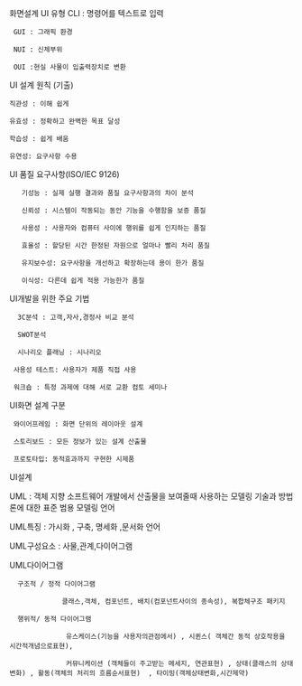 화면설계
UI 유형
     CLI : 명령어를 텍스트로 입력

     GUI : 그래픽 환경

     NUI : 신체부위

     OUI :현실 사물이 입출력장치로 변환

 

 

UI 설계 원칙 (기출)

    직관성 : 이해 쉽게

    유효성 : 정확하고 완벽한 목표 달성

    학습성 : 쉽게 배움

    유연성: 요구사항 수용

 

UI 품질 요구사항(ISO/IEC 9126)

       기성능 : 실제 실행 결과와 품질 요구사항과의 차이 분석

       신뢰성 : 시스템이 작동되는 동안 기능을 수행함을 보증 품질

       사용성 : 사용자와 컴퓨터 사이에 행위를 쉽게 인지하는 품질

       효율성 : 할당된 시간 한정된 자원으로 얼마나 빨리 처리 품질

       유지보수성: 요구사항을 개선하고 확장하는데 용이 한가 품질

       이식성: 다른데 쉽게 적용 가능한가 품질

 

UI개발을 위한 주요 기법

      3C분석 : 고객,자사,경정사 비교 분석

      SWOT분석

      시나리오 플래닝 : 시나리오

     사용성 테스트: 사용자가 제품 직접 사용

     워크숍 : 특정 과제에 대해 서로 교환 컴토 세미나

 

UI화면 설계 구분

     와이어프레임 : 화면 단위의 레이아웃 설계

     스토리보드 : 모든 정보가 있는 설계 산출물

     프로토타입: 동적효과까지 구현한 시제품

 

 

 

UI설계

 UML : 객체 지향 소프트웨어 개발에서 산출물을 보여줄때 사용하는 모델링 기술과 방법론에 대한 표준 범용 모델링 언어

 UML특징 : 가시화 , 구축, 명세화 ,문서화 언어

 UML구성요소 : 사물,관계,다이어그램

 

UML다이어그램

      구조적 / 정적 다이어그램

                 클래스,객체, 컴포넌트, 배치(컴포넌트사이의 종속성), 복합체구조 패키지

      행위적/ 동적 다이어그램

                  유스케이스(기능을 사용자의관점에서) , 시퀸스( 객체간 동적 상호작용을 시간적개념으로표현),

                  커뮤니케이션 (객체들이 주고받는 메세지, 연관표현) , 상태(클래스의 상태변화) , 활동(객체의 처리의 흐름순서표현)  , 타이밍(객체상태변화,시간제약)
